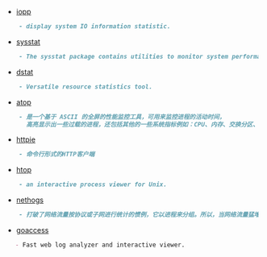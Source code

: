 
* [iopp](iopp.md)
```md
    - display system IO information statistic.
```
* [sysstat](sysstat.md)
```md
    - The sysstat package contains utilities to monitor system performance and usage activity.
```
* [dstat](dstat.md)
```md
    - Versatile resource statistics tool.
```
* [atop](atop.md)
```md
    - 是一个基于 ASCII 的全屏的性能监控工具，可用来监控进程的活动时间，
      高亮显示出一些过载的进程，还包括其他的一些系统指标例如：CPU、内存、交换分区、磁盘和网络等信息。
```
* [httpie](httpie.md)
```md
    - 命令行形式的HTTP客户端
```
* [htop](htop.md)
```md
    - an interactive process viewer for Unix.
```
* [nethogs](nethogs.md)
```md
    - 打破了网络流量按协议或子网进行统计的惯例，它以进程来分组。所以，当网络流量猛增时，你可以使用 NetHogs 查看是由哪个进程造成的。
```
* [goaccess](goaccess.md)
```md
   - Fast web log analyzer and interactive viewer.
```